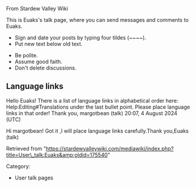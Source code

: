 From Stardew Valley Wiki

This is Euaks's talk page, where you can send messages and comments to Euaks.

- Sign and date your posts by typing four tildes (~~~~).
- Put new text below old text.

<!--THE END-->

- Be polite.
- Assume good faith.
- Don't delete discussions.

## Language links

Hello Euaks! There is a list of language links in alphabetical order here: Help:Editing#Translations under the last bullet point. Please place language links in that order! Thank you, margotbean (talk) 20:07, 4 August 2024 (UTC)

Hi margotbean! Got it ,I will place language links carefully.Thank you,Euaks (talk)

Retrieved from "https://stardewvalleywiki.com/mediawiki/index.php?title=User\_talk:Euaks&amp;oldid=175540"

Category:

- User talk pages
